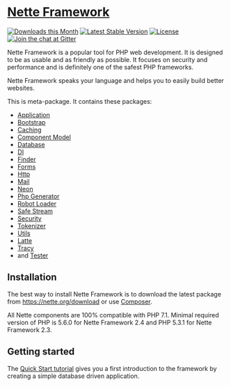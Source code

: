 [Nette Framework](https://nette.org)
===================================

[![Downloads this Month](https://img.shields.io/packagist/dm/nette/nette.svg)](https://packagist.org/packages/nette/nette)
[![Latest Stable Version](https://poser.pugx.org/nette/nette/v/stable)](https://github.com/nette/nette/releases)
[![License](https://img.shields.io/badge/license-New%20BSD-blue.svg)](https://github.com/nette/nette/blob/master/license.md)
[![Join the chat at Gitter](https://img.shields.io/badge/Gitter-join%20chat-green.svg)](https://gitter.im/nette/nette)

Nette Framework is a popular tool for PHP web development. It is designed to be
as usable and as friendly as possible. It focuses on security and
performance and is definitely one of the safest PHP frameworks.

Nette Framework speaks your language and helps you to easily build better websites.

This is meta-package. It contains these packages:
- [Application](https://github.com/nette/application)
- [Bootstrap](https://github.com/nette/bootstrap)
- [Caching](https://github.com/nette/caching)
- [Component Model](https://github.com/nette/component-model)
- [Database](https://github.com/nette/database)
- [DI](https://github.com/nette/di)
- [Finder](https://github.com/nette/finder)
- [Forms](https://github.com/nette/forms)
- [Http](https://github.com/nette/http)
- [Mail](https://github.com/nette/mail)
- [Neon](https://github.com/nette/neon)
- [Php Generator](https://github.com/nette/php-generator)
- [Robot Loader](https://github.com/nette/robot-loader)
- [Safe Stream](https://github.com/nette/safe-stream)
- [Security](https://github.com/nette/security)
- [Tokenizer](https://github.com/nette/tokenizer)
- [Utils](https://github.com/nette/utils)
- [Latte](https://latte.nette.org)
- [Tracy](https://tracy.nette.org)
- and [Tester](https://tester.nette.org)


Installation
------------

The best way to install Nette Framework is to download the latest package
from https://nette.org/download or use [Composer](https://doc.nette.org/composer).

All Nette components are 100% compatible with PHP 7.1. Minimal required version of
PHP is 5.6.0 for Nette Framework 2.4 and PHP 5.3.1 for Nette Framework 2.3.


Getting started
---------------

The [Quick Start tutorial](https://doc.nette.org/quickstart) gives you a first
introduction to the framework by creating a simple database driven application.
